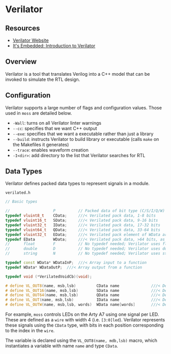 # Verilator

## Resources

- [Verilator Website](https://www.veripool.org/verilator/)
- [It's Embedded: Introduction to
  Verilator](https://www.itsembedded.com/dhd/verilator_1/)

## Overview

Verilator is a tool that translates Verilog into a C++ model that can be invoked
to simulate the RTL design.

## Configuration

Verilator supports a large number of flags and configuration values. Those used
in `moss` are detailed below.

- `-Wall`: turns on all Verilator linter warnings
- `--cc`: specifies that we want C++ output
- `--exe`: specifies that we want a executable rather than just a library
- `--build`: instructs Verilator to build library or executable (calls `make` on
  the Makefiles it generates)
- `--trace`: enables waveform creation
- `-I<dir>`: add directory to the list that Verilator searches for RTL

## Data Types

Verilator defines packed data types to represent signals in a module.

`verilated.h`
```c++
// Basic types

//                   P          // Packed data of bit type (C/S/I/Q/W)
typedef vluint8_t    CData;     ///< Verilated pack data, 1-8 bits
typedef vluint16_t   SData;     ///< Verilated pack data, 9-16 bits
typedef vluint32_t   IData;     ///< Verilated pack data, 17-32 bits
typedef vluint64_t   QData;     ///< Verilated pack data, 33-64 bits
typedef vluint32_t   EData;     ///< Verilated pack element of WData array
typedef EData        WData;     ///< Verilated pack data, >64 bits, as an array
//      float        F          // No typedef needed; Verilator uses float
//      double       D          // No typedef needed; Verilator uses double
//      string       N          // No typedef needed; Verilator uses string

typedef const WData* WDataInP;  ///< Array input to a function
typedef WData* WDataOutP;  ///< Array output from a function

typedef void (*VerilatedVoidCb)(void);
```
```c++
# define VL_OUT8(name, msb,lsb)         CData name              ///< Declare output signal, 1-8 bits
# define VL_OUT16(name, msb,lsb)        SData name              ///< Declare output signal, 9-16 bits
# define VL_OUT64(name, msb,lsb)        QData name              ///< Declare output signal, 33-64bits
# define VL_OUT(name, msb,lsb)          IData name              ///< Declare output signal, 17-32 bits
# define VL_OUTW(name, msb,lsb, words)  WData name[words]       ///< Declare output signal, 65+ bits
```

For example, `moss` controls LEDs on the Arty A7 using one signal per LED. These
are defined as a `wire` with width 4 (i.e. `[3:0]led`). Verilator represents
these signals using the `CData` type, with bits in each position corresponding
to the index in the `wire`.

The variable is declared using the `VL_OUT8(name, mdb,lsb)` macro, which
instantiates a variable with name `name` and type `CData`.

